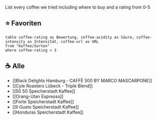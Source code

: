 
List every coffee we tried including where to buy and a rating from 0-5

## ⭐ Favoriten
```dataview
table coffee-rating as Bewertung, coffee-acidity as Säure, coffee-intensity as Intensität, coffee-url as URL
from "Kaffee/Sorten"
where coffee-rating > 3
```


## ☕ Alle

- [[Black Delights Hamburg - CAFFÈ 500 BY MARCO MASCARPONE]]
- [[Cyle Roasters Lübeck - Triple Blend]]
- [[50 50 Speicherstadt Kaffee]]
- [[Orang-Utan Espresso]]
- [[Forte Speicherstadt Kaffee]]
- [[Il Gusto Speicherstadt Kaffee]]
- [[Honduras Speicherstadt Kaffee]]
